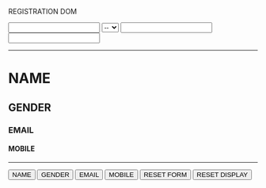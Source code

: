REGISTRATION DOM

<!DOCTYPE html>
<html>
<head>
	<title>Registration</title>
</head>
<body>
	<input type="text" name="name" id="name">
	<select id="gender">
		<option value="">--</option>
		<option value="male">M</option>
		<option value="female">F</option>
	</select>
	<input type="text" name="email" id="email">
	<input type="text" name="mobile" id="mobile">
	<hr>
	<h1 id="dName">NAME</h1>
	<h2 id="dGender">GENDER</h2>
	<h3 id="dEmail">EMAIL</h3>
	<h4 id="dMobile">MOBILE</h4>
	<hr>
	<button onclick="showName()">NAME</button>
	<button onclick="showGender()">GENDER</button>
	<button onclick="showEmail()">EMAIL</button>
	<button onclick="showMobile()">MOBILE</button>
	<button onclick="resetForm()">RESET FORM</button>
	<button onclick="resetDisplay()">RESET DISPLAY</button>
	<script type="text/javascript">
		function showName() {
			// Show filled name inside h1
		}

    	function showGender() {
    		// Show the selected gender inside h2
    	}

    	function showEmail() {
    		// Show the filled email inside h3
    	}

    	function showMobile() {
    		// Show the filled mobile inside h4
    	}

    	function resetForm() {
    		// Reset all the form elements to default values (blank "")
    	}

    	function resetDisplay() {
    		// Reset all the headings (h1, h2, h3, h4) to blank values
    	}
    </script>

</body>
</html>
Complete all the functions by creating a copy of the above template with the file name registration.html
